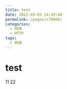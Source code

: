 ```yaml
---
title: test
date: 2022-03-03 14:49:40
permalink: /pages/c78068/
categories:
  - 网络
  - HTTP
tags:
  - 网络
---
```


# test

11
22